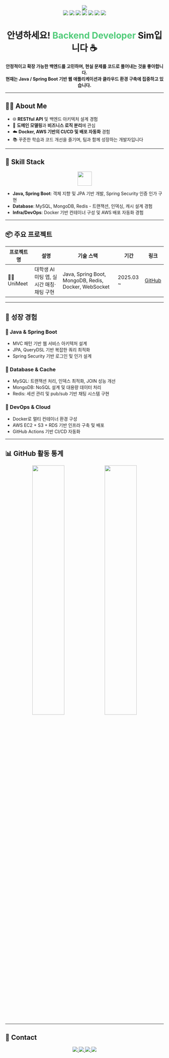 <div align="center">
  <img src="https://capsule-render.vercel.app/api?type=waving&height=300&color=gradient&text=Welcome%20to-nl-%20Sim's%20GitHub&fontColor=000000&desc=&descAlign=0&descAlignY=40&fontAlignY=35&textBg=false&animation=fadeIn&stroke=black&strokeWidth=2" />
  <br/>
  <img src="https://img.shields.io/badge/Java-007396?style=for-the-badge&logo=openjdk&logoColor=white"/>
  <img src="https://img.shields.io/badge/Spring-6DB33F?style=for-the-badge&logo=spring&logoColor=white"/>
  <img src="https://img.shields.io/badge/SpringBoot-6DB33F?style=for-the-badge&logo=springboot&logoColor=white"/>
  <img src="https://img.shields.io/badge/MySQL-4479A1?style=for-the-badge&logo=mysql&logoColor=white"/>
  <img src="https://img.shields.io/badge/MongoDB-47A248?style=for-the-badge&logo=mongodb&logoColor=white"/>
  <img src="https://img.shields.io/badge/Redis-DC382D?style=for-the-badge&logo=redis&logoColor=white"/>
  <img src="https://img.shields.io/badge/Docker-2496ED?style=for-the-badge&logo=docker&logoColor=white"/>
</div>

<h1 align="center">
  안녕하세요!  
  <span style="color:#52CC7A;">Backend Developer</span> Sim입니다 ☕
</h1>

<p align="center">
  <b>
    안정적이고 확장 가능한 백엔드를 고민하며, 현실 문제를 코드로 풀어내는 것을 좋아합니다.<br>
    현재는 <b>Java / Spring Boot</b> 기반 웹 애플리케이션과 클라우드 환경 구축에 집중하고 있습니다.
  </b>
</p>

---

## 🧑‍💻 About Me

- 🌐 **RESTful API** 및 백엔드 아키텍처 설계 경험
- 🧠 **도메인 모델링**과 **비즈니스 로직 분리**에 관심
- ☁️ **Docker, AWS 기반의 CI/CD 및 배포 자동화** 경험
- 📚 꾸준한 학습과 코드 개선을 즐기며, 팀과 함께 성장하는 개발자입니다

---

## 🔧 Skill Stack

<div align="center">
  <img src="https://skillicons.dev/icons?i=java,spring,mysql,mongodb,redis,docker,aws,linux" height="45" />
</div>

- **Java, Spring Boot**: 객체 지향 및 JPA 기반 개발, Spring Security 인증 인가 구현
- **Database**: MySQL, MongoDB, Redis - 트랜잭션, 인덱싱, 캐시 설계 경험
- **Infra/DevOps**: Docker 기반 컨테이너 구성 및 AWS 배포 자동화 경험

---

## 📦 주요 프로젝트

| 프로젝트명 | 설명 | 기술 스택 | 기간 | 링크 |
|------------|------|------------|------|------|
| 🧑‍🎓 UniMeet | 대학생 AI 미팅 앱, 실시간 매칭·채팅 구현 | Java, Spring Boot, MongoDB, Redis, Docker, WebSocket | 2025.03 ~ | [GitHub](https://github.com/Dongyeon0123/UNIMEET) |

---

## 🚀 성장 경험

### 📌 Java & Spring Boot
- MVC 패턴 기반 웹 서비스 아키텍처 설계
- JPA, QueryDSL 기반 복잡한 쿼리 최적화
- Spring Security 기반 로그인 및 인가 설계

### 📌 Database & Cache
- MySQL: 트랜잭션 처리, 인덱스 최적화, JOIN 성능 개선
- MongoDB: NoSQL 설계 및 대용량 데이터 처리
- Redis: 세션 관리 및 pub/sub 기반 채팅 시스템 구현

### 📌 DevOps & Cloud
- Docker로 멀티 컨테이너 환경 구성
- AWS EC2 + S3 + RDS 기반 인프라 구축 및 배포
- GitHub Actions 기반 CI/CD 자동화

---

## 📊 GitHub 활동 통계

<div align="center">
  <img src="https://github-readme-stats.vercel.app/api?username=simjjjj&show_icons=true&theme=radical" width="45%" />
  <img src="https://github-readme-streak-stats.herokuapp.com?user=simjjjj&theme=radical&date_format=M%20j%5B%2C%20Y%5D" width="45%" />
</div>

---

## 📮 Contact

<div align="center">
  <a href="https://www.instagram.com/simverxse">
    <img src="https://img.shields.io/badge/Instagram-E4405F?style=for-the-badge&logo=instagram&logoColor=white"/>
  </a>
  <a href="mailto:tlawhdwn@gmail.com">
    <img src="https://img.shields.io/badge/Gmail-EA4335?style=for-the-badge&logo=gmail&logoColor=white"/>
  </a>
  <a href="https://github.com/simjjjj">
    <img src="https://img.shields.io/badge/GitHub-181717?style=for-the-badge&logo=github&logoColor=white"/>
  </a>
  <a href="https://discordapp.com/users/simmmmm#sim_jj">
    <img src="https://img.shields.io/badge/Discord-5865F2?style=for-the-badge&logo=discord&logoColor=white"/>
  </a>

</div>
